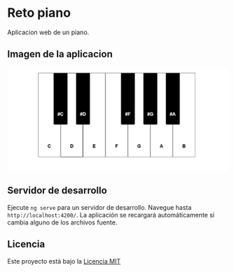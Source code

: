 # Reto piano

Aplicacion web de un piano.

## Imagen de la aplicacion 

![Alt text](captura_de_pantalla.png)

## Servidor de desarrollo

Ejecute `ng serve` para un servidor de desarrollo. Navegue hasta `http://localhost:4200/`. La aplicación se recargará automáticamente si cambia alguno de los archivos fuente.


## Licencia

Este proyecto está bajo la [Licencia MIT](LICENSE)
